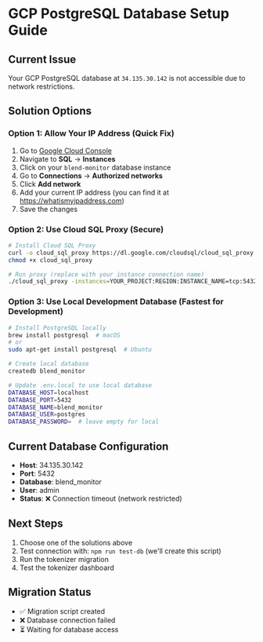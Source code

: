 # GCP PostgreSQL Database Setup Guide

## Current Issue

Your GCP PostgreSQL database at `34.135.30.142` is not accessible due to network restrictions.

## Solution Options

### Option 1: Allow Your IP Address (Quick Fix)

1. Go to [Google Cloud Console](https://console.cloud.google.com)
2. Navigate to **SQL** → **Instances**
3. Click on your `blend-monitor` database instance
4. Go to **Connections** → **Authorized networks**
5. Click **Add network**
6. Add your current IP address (you can find it at https://whatismyipaddress.com)
7. Save the changes

### Option 2: Use Cloud SQL Proxy (Secure)

```bash
# Install Cloud SQL Proxy
curl -o cloud_sql_proxy https://dl.google.com/cloudsql/cloud_sql_proxy.linux.amd64
chmod +x cloud_sql_proxy

# Run proxy (replace with your instance connection name)
./cloud_sql_proxy -instances=YOUR_PROJECT:REGION:INSTANCE_NAME=tcp:5432
```

### Option 3: Use Local Development Database (Fastest for Development)

```bash
# Install PostgreSQL locally
brew install postgresql  # macOS
# or
sudo apt-get install postgresql  # Ubuntu

# Create local database
createdb blend_monitor

# Update .env.local to use local database
DATABASE_HOST=localhost
DATABASE_PORT=5432
DATABASE_NAME=blend_monitor
DATABASE_USER=postgres
DATABASE_PASSWORD=  # leave empty for local
```

## Current Database Configuration

- **Host**: 34.135.30.142
- **Port**: 5432
- **Database**: blend_monitor
- **User**: admin
- **Status**: ❌ Connection timeout (network restricted)

## Next Steps

1. Choose one of the solutions above
2. Test connection with: `npm run test-db` (we'll create this script)
3. Run the tokenizer migration
4. Test the tokenizer dashboard

## Migration Status

- ✅ Migration script created
- ❌ Database connection failed
- ⏳ Waiting for database access
